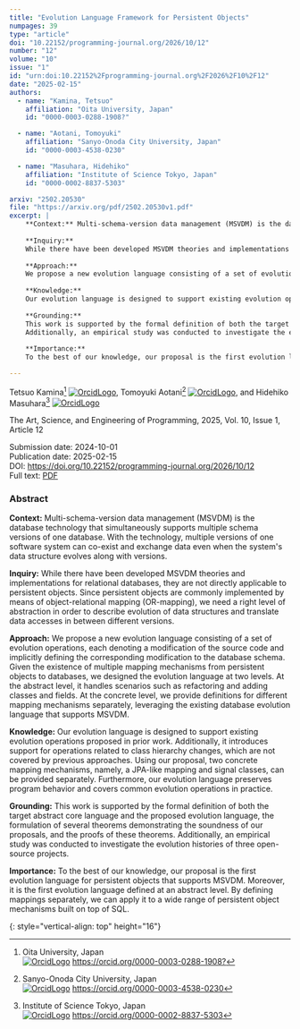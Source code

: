```yaml
---
title: "Evolution Language Framework for Persistent Objects"
numpages: 39
type: "article"
doi: "10.22152/programming-journal.org/2026/10/12"
number: "12"
volume: "10"
issue: "1"
id: "urn:doi:10.22152%2Fprogramming-journal.org%2F2026%2F10%2F12"
date: "2025-02-15"
authors: 
  - name: "Kamina, Tetsuo"
    affiliation: "Oita University, Japan"
    id: "0000-0003-0288-1908?"

  - name: "Aotani, Tomoyuki"
    affiliation: "Sanyo-Onoda City University, Japan"
    id: "0000-0003-4538-0230"

  - name: "Masuhara, Hidehiko"
    affiliation: "Institute of Science Tokyo, Japan"
    id: "0000-0002-8837-5303"

arxiv: "2502.20530"
file: "https://arxiv.org/pdf/2502.20530v1.pdf"
excerpt: |
    **Context:** Multi-schema-version data management (MSVDM) is the database technology that simultaneously supports multiple schema versions of one database. With the technology, multiple versions of one software system can co-exist and exchange data even when the system's data structure evolves along with versions. 
    
    **Inquiry:**
    While there have been developed MSVDM theories and implementations for relational databases, they are not directly applicable to persistent objects. Since persistent objects are commonly implemented by means of object-relational mapping (OR-mapping), we need a right level of abstraction in order to describe evolution of data structures and translate data accesses in between different versions.
    
    **Approach:**
    We propose a new evolution language consisting of a set of evolution operations, each denoting a modification of the source code and implicitly defining the corresponding modification to the database schema. Given the existence of multiple mapping mechanisms from persistent objects to databases, we designed the evolution language at two levels. At the abstract level, it handles scenarios such as refactoring and adding classes and fields. At the concrete level, we provide definitions for different mapping mechanisms separately, leveraging the existing database evolution language that supports MSVDM. 
    
    **Knowledge:**
    Our evolution language is designed to support existing evolution operations proposed in prior work. Additionally, it introduces support for operations related to class hierarchy changes, which are not covered by previous approaches. Using our proposal, two concrete mapping mechanisms, namely, a JPA-like mapping and signal classes, can be provided separately. Furthermore, our evolution language preserves program behavior and covers common evolution operations in practice.
    
    **Grounding:**
    This work is supported by the formal definition of both the target abstract core language and the proposed evolution language, the formulation of several theorems demonstrating the soundness of our proposals, and the proofs of these theorems.
    Additionally, an empirical study was conducted to investigate the evolution histories of three open-source projects.
    
    **Importance:**
    To the best of our knowledge, our proposal is the first evolution language for persistent objects that supports MSVDM. Moreover, it is the first evolution language defined at an abstract level. By defining mappings separately, we can apply it to a wide range of persistent object mechanisms built on top of SQL.

---
```

Tetsuo Kamina[^1] [![OrcidLogo]](https://orcid.org/0000-0003-0288-1908?), Tomoyuki Aotani[^2] [![OrcidLogo]](https://orcid.org/0000-0003-4538-0230), and Hidehiko Masuhara[^3] [![OrcidLogo]](https://orcid.org/0000-0002-8837-5303)

The Art, Science, and Engineering of Programming, 2025, Vol. 10, Issue 1, Article 12

Submission date: 2024-10-01  
Publication date: 2025-02-15  
DOI: <https://doi.org/10.22152/programming-journal.org/2026/10/12>  
Full text: [PDF](https://arxiv.org/pdf/2502.20530v1.pdf)  


### Abstract

**Context:** Multi-schema-version data management (MSVDM) is the database technology that simultaneously supports multiple schema versions of one database. With the technology, multiple versions of one software system can co-exist and exchange data even when the system's data structure evolves along with versions. 

**Inquiry:**
While there have been developed MSVDM theories and implementations for relational databases, they are not directly applicable to persistent objects. Since persistent objects are commonly implemented by means of object-relational mapping (OR-mapping), we need a right level of abstraction in order to describe evolution of data structures and translate data accesses in between different versions.

**Approach:**
We propose a new evolution language consisting of a set of evolution operations, each denoting a modification of the source code and implicitly defining the corresponding modification to the database schema. Given the existence of multiple mapping mechanisms from persistent objects to databases, we designed the evolution language at two levels. At the abstract level, it handles scenarios such as refactoring and adding classes and fields. At the concrete level, we provide definitions for different mapping mechanisms separately, leveraging the existing database evolution language that supports MSVDM. 

**Knowledge:**
Our evolution language is designed to support existing evolution operations proposed in prior work. Additionally, it introduces support for operations related to class hierarchy changes, which are not covered by previous approaches. Using our proposal, two concrete mapping mechanisms, namely, a JPA-like mapping and signal classes, can be provided separately. Furthermore, our evolution language preserves program behavior and covers common evolution operations in practice.

**Grounding:**
This work is supported by the formal definition of both the target abstract core language and the proposed evolution language, the formulation of several theorems demonstrating the soundness of our proposals, and the proofs of these theorems.
Additionally, an empirical study was conducted to investigate the evolution histories of three open-source projects.

**Importance:**
To the best of our knowledge, our proposal is the first evolution language for persistent objects that supports MSVDM. Moreover, it is the first evolution language defined at an abstract level. By defining mappings separately, we can apply it to a wide range of persistent object mechanisms built on top of SQL.



[^1]: Oita University, Japan  
    [![OrcidLogo]](https://orcid.org/0000-0003-0288-1908?) <https://orcid.org/0000-0003-0288-1908?>

[^2]: Sanyo-Onoda City University, Japan  
    [![OrcidLogo]](https://orcid.org/0000-0003-4538-0230) <https://orcid.org/0000-0003-4538-0230>

[^3]: Institute of Science Tokyo, Japan  
    [![OrcidLogo]](https://orcid.org/0000-0002-8837-5303) <https://orcid.org/0000-0002-8837-5303>


[OrcidLogo]: /assets/images/orcid.svg "Orcid Logo"
{: style="vertical-align: top" height="16"}
